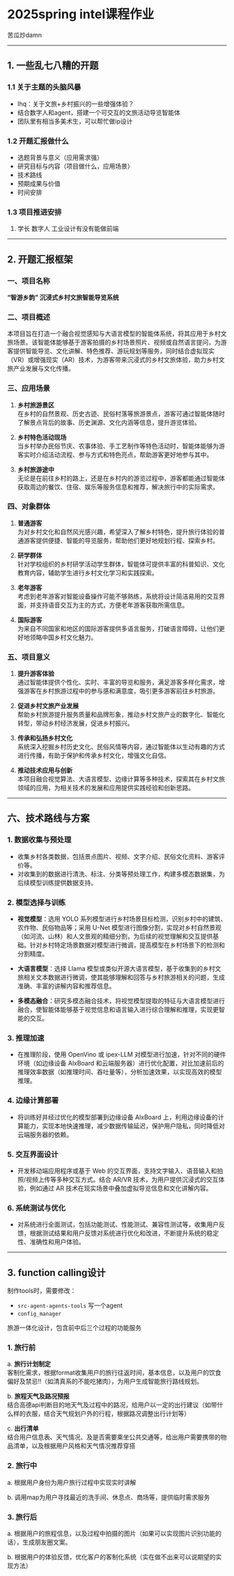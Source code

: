 # 2025spring intel课程作业

苦瓜炒damn

---

## 1. 一些乱七八糟的开题

### 1.1 关于主题的头脑风暴

- lhq：关于文旅+乡村振兴的一些增强体验？
- 结合数字人和agent，搭建一个可交互的文旅活动导览智能体
- 团队里有相当多美术生，可以帮忙做ip设计

### 1.2 开题汇报做什么

- 选题背景与意义（应用需求强）
- 研究目标与内容（项目做什么，应用场景）
- 技术路线
- 预期成果与价值
- 时间安排

### 1.3 项目推进安排

1. 学长 数字人 工业设计有没有能做前端 

---

## 2. 开题汇报框架

### 一、项目名称

**“智游乡韵” 沉浸式乡村文旅智能导览系统**

### 二、项目概述

本项目旨在打造一个融合视觉感知与大语言模型的智能体系统，将其应用于乡村文旅场景。该智能体能够基于游客拍摄的乡村场景照片、视频或自然语言提问，为游客提供智能导览、文化讲解、特色推荐、游玩规划等服务，同时结合虚拟现实（VR）或增强现实（AR）技术，为游客带来沉浸式的乡村文旅体验，助力乡村文旅产业发展与文化传播。

### 三、应用场景

1. **乡村旅游景区**  
   在乡村的自然景观、历史古迹、民俗村落等旅游景点，游客可通过智能体随时了解景点背后的故事、历史渊源、文化内涵等信息，提升游览体验。

2. **乡村特色活动现场**  
   当乡村举办民俗节庆、农事体验、手工艺制作等特色活动时，智能体能够为游客实时介绍活动流程、参与方式和特色亮点，帮助游客更好地参与其中。

3. **乡村旅游途中**  
   无论是在前往乡村的路上，还是在乡村内的游览过程中，游客都能通过智能体获取周边的餐饮、住宿、娱乐等服务信息和推荐，解决旅行中的实际需求。

### 四、对象群体

1. **普通游客**  
   为对乡村文化和自然风光感兴趣，希望深入了解乡村特色，提升旅行体验的普通游客提供便捷、智能的导览服务，帮助他们更好地规划行程、探索乡村。

2. **研学群体**  
   针对学校组织的乡村研学活动学生群体，智能体可提供丰富的科普知识、文化教育内容，辅助学生进行乡村文化学习和实践探索。

3. **老年游客**  
   考虑到老年游客对智能设备操作可能不够熟练，系统将设计简洁易用的交互界面，并支持语音交互为主的方式，方便老年游客获取所需信息。

4. **国际游客**  
   为来自不同国家和地区的国际游客提供多语言服务，打破语言障碍，让他们更好地领略中国乡村文化魅力。

### 五、项目意义

1. **提升游客体验**  
   通过智能体提供个性化、实时、丰富的导览和服务，满足游客多样化需求，增强游客在乡村旅游过程中的参与感和满意度，吸引更多游客前往乡村旅游。

2. **促进乡村文旅产业发展**  
   帮助乡村旅游提升服务质量和品牌形象，推动乡村文旅产业的数字化、智能化转型，带动乡村经济发展，促进乡村振兴。

3. **传承和弘扬乡村文化**  
   系统深入挖掘乡村历史文化、民俗风情等内容，通过智能体以生动有趣的方式进行传播，有助于保护和传承乡村文化，增强文化自信。

4. **推动技术应用与创新**  
   本项目融合视觉算法、大语言模型、边缘计算等多种技术，探索其在乡村文旅领域的应用，为相关技术的发展和应用提供实践经验和创新思路。

---

## 六、技术路线与方案

### 1. 数据收集与预处理

- 收集乡村各类数据，包括景点图片、视频、文字介绍、民俗文化资料、游客评价等。
- 对收集到的数据进行清洗、标注、分类等预处理工作，构建多模态数据集，为后续模型训练提供数据支持。

### 2. 模型选择与训练

- **视觉模型**：选用 YOLO 系列模型进行乡村场景目标检测，识别乡村中的建筑、农作物、民俗物品等；采用 U-Net 模型进行图像分割，实现对乡村自然景观（如河流、山林）和人文景观的精细分割，为后续的视觉理解和交互提供基础。针对乡村特定场景数据对模型进行微调，提高模型在乡村场景下的检测和分割精度。

- **大语言模型**：选择 Llama 模型或类似开源大语言模型，基于收集到的乡村文旅相关文本数据进行微调，使其能够理解和回答与乡村旅游相关的问题，生成准确、丰富的讲解内容和推荐信息。

- **多模态融合**：研究多模态融合技术，将视觉模型提取的特征与大语言模型进行融合，使智能体能够基于视觉信息和语言输入进行综合理解和推理，实现更智能的交互。

### 3. 推理加速

- 在推理阶段，使用 OpenVino 或 ipex-LLM 对模型进行加速，针对不同的硬件环境（如边缘设备 AlxBoard 和云端服务器）进行优化配置，对比加速前后的推理效率数据（如推理时间、吞吐量等），分析加速效果，以实现高效的模型推理。

### 4. 边缘计算部署

- 将训练好并经过优化的模型部署到边缘设备 AlxBoard 上，利用边缘设备的计算能力，实现本地快速推理，减少数据传输延迟，保护用户隐私，同时降低对云端服务器的依赖。

### 5. 交互界面设计

- 开发移动端应用程序或基于 Web 的交互界面，支持文字输入、语音输入和拍照/视频上传等多种交互方式。结合 AR/VR 技术，为用户提供沉浸式的交互体验，例如通过 AR 技术在现实场景中叠加虚拟导览信息和文化讲解内容。

### 6. 系统测试与优化

- 对系统进行全面测试，包括功能测试、性能测试、兼容性测试等，收集用户反馈，根据测试结果和用户反馈对系统进行优化和改进，不断提升系统的稳定性、准确性和用户体验。

---

## 3. function calling设计

制作tools时，需要修改：

- `src-agent-agents-tools` 写一个agent
- `config_manager`

旅游一体化设计，包含前中后三个过程的功能服务

### 1. 旅行前

a. **旅行计划制定**  
   客制化需求，根据format收集用户的旅行往返时间，基本信息，以及用户的饮食偏好及禁忌‼️（如清真系的不能吃猪肉），为用户生成智能旅行路线规划。

b. **旅程天气及路况预报**  
   结合高德api判断目的地天气及过程中的路况，给用户以一定的出行建议（如带什么样的衣服，结合天气规划户外的行程，根据路况调整出行计划等）

c. **出行清单**  
   结合用户信息表、天气情况、及是否需要乘坐公共交通等，给出用户需要携带的物品清单，以及根据用户风格和天气情况推荐穿搭

### 2. 旅行中

a. 根据用户身份为用户旅行过程中实现实时讲解

b. 调用map为用户寻找最近的洗手间、休息点、商场等，提供临时需求服务

### 3. 旅行后

a. 根据用户的旅程信息，以及过程中拍摄的图片（如果可以实现图片识别功能的话），生成朋友圈文案。

b. 根据用户的体验反馈，优化客户的客制化系统（实在做不出来可以说期望的实现方法）
